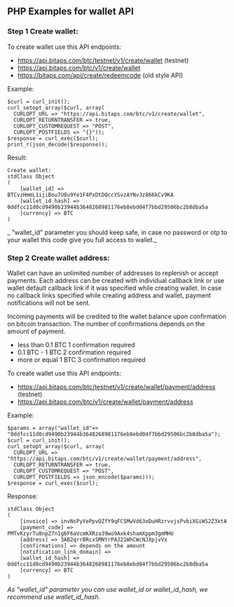 ## PHP Examples for wallet API

### Step 1 Create wallet:

To create wallet use this API endpoints:

  - https://api.bitaps.com/btc/testnet/v1/create/wallet  (testnet)
  - https://api.bitaps.com/btc/v1/create/wallet
  - https://bitaps.com/api/create/redeemcode (old style API)
  
Example:

    $curl = curl_init();
    curl_setopt_array($curl, array(
      CURLOPT_URL => "https://api.bitaps.com/btc/v1/create/wallet",
      CURLOPT_RETURNTRANSFER => true,
      CURLOPT_CUSTOMREQUEST => "POST",
      CURLOPT_POSTFIELDS => "{}"));
    $response = curl_exec($curl);
    print_r(json_decode($response));

Result:

    Create wallet:
    stdClass Object
    (
        [wallet_id] => BTCvzHmmL1ijiBou7U8u9Ye1F4PxDtDQccYSvzAYNvJz866kCv9KA
        [wallet_id_hash] => 0ddfcc11d0cd9490b23944b3648268981176eb8ebd04f7bbd29506bc2b8dba5a
        [currency] => BTC
    )
    
_ "wallet_id" parameter you should keep safe, in case no password or otp to your wallet this code give you
 full access to wallet._

### Step 2 Create wallet address:

Wallet can have an unlimited number of addresses to replenish or accept payments. Each address can be created with
individual callback link or use wallet default callback link if it was specified while creating wallet. In case no
callback links specified while creating address and wallet, payment notifications will not be sent.

Incoming payments will be credited to the wallet balance upon confirmation on bitcoin transaction. The number of 
confirmations depends on the amount of payment.

  - less than 0.1 BTC  1 confirmation required 
  - 0.1 BTC - 1 BTC  2 confirmation required 
  - more or equal 1 BTC 3 confirmation required 
  
To create wallet use this API endpoints:

  - https://api.bitaps.com/btc/testnet/v1/create/wallet/payment/address  (testnet)
  - https://api.bitaps.com/btc/v1/create/wallet/payment/address
  
Example:
  
    $params = array("wallet_id"=> "0ddfcc11d0cd9490b23944b3648268981176eb8ebd04f7bbd29506bc2b8dba5a");
    $curl = curl_init();
    curl_setopt_array($curl, array(
      CURLOPT_URL => "https://api.bitaps.com/btc/v1/create/wallet/payment/address",
      CURLOPT_RETURNTRANSFER => true,
      CURLOPT_CUSTOMREQUEST => "POST",
      CURLOPT_POSTFIELDS => json_encode($params)));
    $response = curl_exec($curl);

Response:

    stdClass Object
    (
        [invoice] => invNsPyYePpvQZfY9qFCSMwVd63oDuHRzrvvjsPvbiXGiWS2Z3ktA
        [payment_code] => PMTvKzyrTu8npZ7n1g6F6aVcmKXRza39wo9Axk4shamXppm3gmMHU
        [address] => 3AB2qrrBRcxSMNYrPAJ21WhCWcNJXpjvVx
        [confirmations] => depends on the amount
        [notification_link_domain] => 
        [wallet_id_hash] => 0ddfcc11d0cd9490b23944b3648268981176eb8ebd04f7bbd29506bc2b8dba5a
        [currency] => BTC
    )

_As "wallet_id" parameter you can use wallet_id or wallet_id_hash, we recommend use wallet_id_hash._